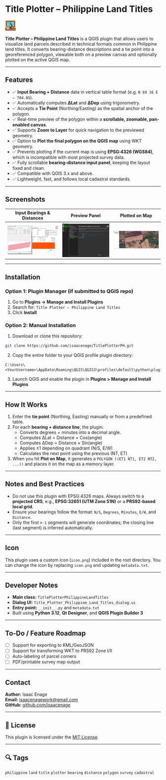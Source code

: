 # Title Plotter – Philippine Land Titles

![Plugin Icon](icon.png)

**Title Plotter – Philippine Land Titles** is a QGIS plugin that allows users to visualize land parcels described in technical formats common in Philippine land titles. It converts bearing-distance descriptions and a tie point into a georeferenced polygon, viewable both on a preview canvas and optionally plotted on the active QGIS map.

---

## Features

- ✅ **Input Bearing + Distance** data in vertical table format (e.g. `N 69 16 E – 704.05`).
- ✅ Automatically computes **ΔLat** and **ΔDep** using trigonometry.
- ✅ Accepts a **Tie Point** (Northing/Easting) as the spatial anchor of the polygon.
- ✅ Real-time preview of the polygon within a **scrollable, zoomable, pan-enabled canvas**.
- ✅ Supports **Zoom to Layer** for quick navigation to the previewed geometry.
- ✅ Option to **Plot the final polygon on the QGIS map** using WKT geometry.
- ✅ Prevents plotting if the current map is using **EPSG:4326 (WGS84)**, which is incompatible with most projected survey data.
- ✅ Fully scrollable **bearing-distance input panel**, keeping the layout fixed and clean.
- ✅ Compatible with QGIS 3.x and above.
- ✅ Lightweight, fast, and follows local cadastral standards.

---

## Screenshots

| Input Bearings & Distances | Preview Panel | Plotted on Map |
|---------------------------|----------------|----------------|
| ![input](screenshots/input.png) | ![preview](screenshots/preview.png) | ![map](screenshots/plotted.png) |

---

## Installation

### Option 1: Plugin Manager (if submitted to QGIS repo)
1. Go to **Plugins → Manage and Install Plugins**
2. Search for: `Title Plotter – Philippine Land Titles`
3. Click **Install**

### Option 2: Manual Installation
1. Download or clone this repository:
```bash
git clone https://github.com/isaacenage/TitlePlotterPH.git
```

2. Copy the entire folder to your QGIS profile plugin directory:
```
C:\Users\<YourUsername>\AppData\Roaming\QGIS\QGIS3\profiles\default\python\plugins
```

3. Launch QGIS and enable the plugin in **Plugins > Manage and Install Plugins**

---

## How It Works

1. Enter the **tie point** (Northing, Easting) manually or from a predefined table.
2. For each **bearing + distance line**, the plugin:
   - Converts degrees + minutes into a decimal angle.
   - Computes ΔLat = Distance × Cos(angle)
   - Computes ΔDep = Distance × Sin(angle)
   - Applies ±1 depending on quadrant (N/S, E/W)
   - Calculates the next point using the previous (NT, ET)
3. When you hit **Plot on Map**, it generates a `POLYGON ((ET1 NT1, ET2 NT2, ...))` and places it on the map as a memory layer.

---

## Notes and Best Practices

- Do not use this plugin with EPSG:4326 maps. Always switch to a **projected CRS**, e.g., **EPSG:32651 (UTM Zone 51N)** or a **PRS92-based local grid**.
- Ensure your bearings follow the format: `N/S`, `Degrees`, `Minutes`, `E/W`, and `Distance`.
- Only the first `n-1` segments will generate coordinates; the closing line (last segment) is inferred automatically.

---

## Icon

This plugin uses a custom icon (`icon.png`) included in the root directory. You can change the icon by replacing `icon.png` and updating `metadata.txt`.

---

## Developer Notes

- **Main class:** `TitlePlotterPhilippineLandTitles`
- **Dialog UI:** `Title_Plotter_Philippine_Land_Titles_dialog.ui`
- **Entry point:** `__init__.py` and `metadata.txt`
- Built using **Python 3.12**, **Qt Designer**, and **QGIS Plugin Builder 3**

---

## To-Do / Feature Roadmap

- [ ] Support for exporting to KML/GeoJSON
- [ ] Support for transforming WKT to PRS92 Zone I/II
- [ ] Auto-labeling of parcel corners
- [ ] PDF/printable survey map output

---

## Contact

**Author:** Isaac Enage  
**Email:** isaacenagework@gmail.com  
**GitHub:** [github.com/isaacenage](https://github.com/isaacenage)

---

## 📄 License

This plugin is licensed under the [MIT License](LICENSE).

---

## 🔍 Tags

`philippine` `land` `title` `plotter` `bearing` `distance` `polygon` `survey` `cadastral` 
